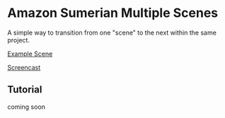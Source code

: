 # Amazon Sumerian Multiple Scenes
A simple way to transition from one "scene" to the next within the same project.

[Example Scene](http://bit.ly/2uTsYaB)

[Screencast](https://www.youtube.com/watch?v=pO4_R0nUJqw)

## Tutorial

coming soon
